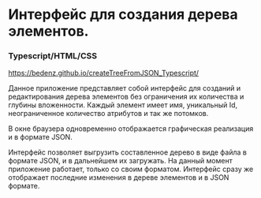 # Интерфейс для создания дерева элементов.

### Typescript/HTML/CSS

https://bedenz.github.io/createTreeFromJSON_Typescript/

Данное приложение представляет собой интерфейс для созданий и редактирования дерева элементов без ограничения их количества и глубины вложенности.
Каждый элемент имеет имя, уникальный Id, неограниченное количество атрибутов и так же потомков. 

В окне браузера одновременно отображается графическая реализация и в формате JSON.

Интерфейс позволяет выгрузить составленное дерево в виде файла в формате JSON, и в дальнейшем их загружать. На данный момент приложение работает, только со своим форматом. 
Интерфейс сразу же отображает последние изменения в дереве элементов и в JSON формате.
